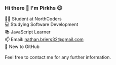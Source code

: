 ### Hi there 👋 I'm Pirkhs 😊

👨‍🎓 Student at NorthCoders <br>
💻 Studying Software Development <br>
📚 JavaScript Learner <br>
📫 Email: nathan.briers32@gmail.com <br>
👶 New to GitHub <br>
<br>
Feel free to contact me for any further information.


<!--
**Pirkhs/Pirkhs** is a ✨ _special_ ✨ repository because its `README.md` (this file) appears on your GitHub profile.

Here are some ideas to get you started:

- 🔭 I’m currently working on ...
- 🌱 I’m currently learning ...
- 👯 I’m looking to collaborate on ...
- 🤔 I’m looking for help with ...
- 💬 Ask me about ...
- 📫 How to reach me: ...
- 😄 Pronouns: ...
- ⚡ Fun fact: ...
-->
